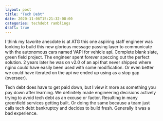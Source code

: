 ```yaml
---
layout: post
title: "Tech Debt"
date: 2020-11-06T15:21:32-08:00
categories: techdebt ramblings
draft: true
---
```


I think my favorite anecdote is at ATG this one aspiring staff engineer was looking to build this new glorious message passing layer to communicate with the autonomous cars named VAPI for vehicle api. Complete blank slate, green field project. The engineer spent forever speccing out the perfect solution. 2 years later he was on v2.0 of an api that never shipped where nginx could have easily been used with some modification. Or even better we could have iterated on the api we ended up using as a stop gap (overseer).

Tech debt does have to get paid down, but I view it more as something you pay down after learning. We definitely made engineering decisions actively trying to avoid tech debt as an excuse or factor. Resulting in many greenfield services getting built. Or doing the same because a team just calls tech debt bankruptcy and decides to build fresh. Generally it was a bad experience.
